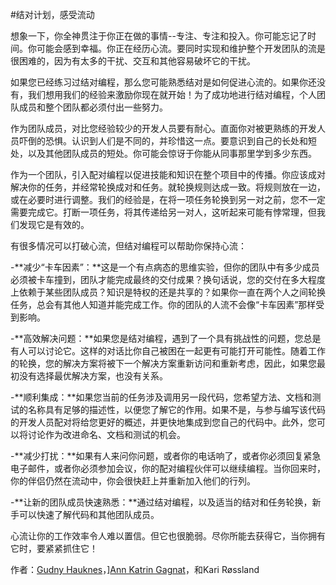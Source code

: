 #结对计划，感受流动

想象一下，你全神贯注于你正在做的事情--专注、专注和投入。你可能忘记了时间。你可能会感到幸福。你正在经历心流。要同时实现和维护整个开发团队的流是很困难的，因为有太多的干扰、交互和其他容易破坏它的干扰。

如果您已经练习过结对编程，那么您可能熟悉结对是如何促进心流的。如果你还没有，我们想用我们的经验来激励你现在就开始！为了成功地进行结对编程，个人团队成员和整个团队都必须付出一些努力。

作为团队成员，对比您经验较少的开发人员要有耐心。直面你对被更熟练的开发人员吓倒的恐惧。认识到人们是不同的，并珍惜这一点。要意识到自己的长处和短处，以及其他团队成员的短处。你可能会惊讶于你能从同事那里学到多少东西。

作为一个团队，引入配对编程以促进技能和知识在整个项目中的传播。你应该成对解决你的任务，并经常轮换成对和任务。就轮换规则达成一致。将规则放在一边，或在必要时进行调整。我们的经验是，在将一项任务轮换到另一对之前，您不一定需要完成它。打断一项任务，将其传递给另一对人，这听起来可能有悖常理，但我们发现它是有效的。

有很多情况可以打破心流，但结对编程可以帮助你保持心流：

-**减少“卡车因素”：**这是一个有点病态的思维实验，但你的团队中有多少成员必须被卡车撞到，团队才能完成最终的交付成果？换句话说，您的交付在多大程度上依赖于某些团队成员？知识是特权的还是共享的？如果你一直在两个人之间轮换任务，总会有其他人知道并能完成工作。你的团队的人流不会像“卡车因素”那样受到影响。

-**高效解决问题：**如果您是结对编程，遇到了一个具有挑战性的问题，您总是有人可以讨论它。这样的对话比你自己被困在一起更有可能打开可能性。随着工作的轮换，您的解决方案将被下一个解决方案重新访问和重新考虑，因此，如果您最初没有选择最优解决方案，也没有关系。

-**顺利集成：**如果您当前的任务涉及调用另一段代码，您希望方法、文档和测试的名称具有足够的描述性，以便您了解它的作用。如果不是，与参与编写该代码的开发人员配对将给您更好的概述，并更快地集成到您自己的代码中。此外，您可以将讨论作为改进命名、文档和测试的机会。

-**减少打扰：**如果有人来问你问题，或者你的电话响了，或者你必须回复紧急电子邮件，或者你必须参加会议，你的配对编程伙伴可以继续编程。当你回来时，你的伴侣仍然在流动中，你会很快赶上并重新加入他们的行列。

-**让新的团队成员快速熟悉：**通过结对编程，以及适当的结对和任务轮换，新手可以快速了解代码和其他团队成员。

心流让你的工作效率令人难以置信。但它也很脆弱。尽你所能去获得它，当你拥有它时，要紧紧抓住它！

作者：[Gudny Hauknes](http://programmer.97things.oreilly.com/wiki/index.php/Gudny_Hauknes)，][Ann Katrin Gagnat](http://programmer.97things.oreilly.com/wiki/index.php/Ann_Katrin_Gagnat)，和Kari Røssland